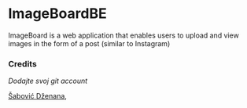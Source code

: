 # ImageBoardBE

ImageBoard is a web application that enables users to upload and view images in the form of a post (similar to Instagram)

### Credits
*Dodajte svoj git account* 

[Šabović Dženana](https://github.com/dsabovic1), 
